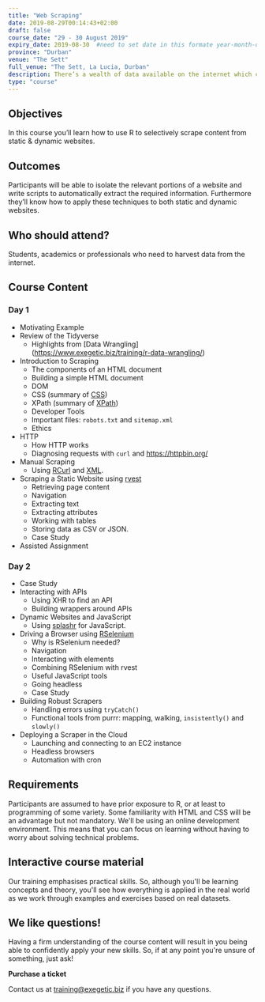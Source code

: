 ```yaml
---
title: "Web Scraping"
date: 2019-08-29T00:14:43+02:00
draft: false
course_date: "29 - 30 August 2019"
expiry_date: 2019-08-30  #need to set date in this formate year-month-day
province: "Durban"
venue: "The Sett"
full_venue: "The Sett, La Lucia, Durban"
description: There’s a wealth of data available on the internet which can be used for data augmentation or to create entirely new datasets. If you're not a scraping ninja, let's fix that! 
type: "course"
---
```


## Objectives

In this course you’ll learn how to use R to selectively scrape content from static & dynamic websites.
          
## Outcomes

Participants will be able to isolate the relevant portions of a website and write scripts to automatically extract the required information. Furthermore they’ll know how to apply these techniques to both static and dynamic websites.

## Who should attend?

Students, academics or professionals who need to harvest data from the internet.

## Course Content
### Day 1

- Motivating Example <!-- Private Property -->
- Review of the Tidyverse
	- Highlights from [Data Wrangling] (https://www.exegetic.biz/training/r-data-wrangling/)
- Introduction to Scraping
	- The components of an HTML document
	- Building a simple HTML document
	- DOM
	- CSS (summary of [CSS](https://www.exegetic.biz/training/web-css/))
	- XPath (summary of [XPath](https://www.exegetic.biz/training/web-xpath/))
	- Developer Tools
	- Important files: `robots.txt` and `sitemap.xml`
	- Ethics
- HTTP
	- How HTTP works
	- Diagnosing requests with `curl` and <https://httpbin.org/>
- Manual Scraping
	- Using [RCurl](https://cran.r-project.org/web/packages/RCurl/index.html) and [XML](https://cran.r-project.org/web/packages/XML/index.html).
- Scraping a Static Website using [rvest](https://github.com/hadley/rvest)
	- Retrieving page content
	- Navigation
	- Extracting text
	- Extracting attributes
	- Working with tables
	- Storing data as CSV or JSON.
	- Case Study
- Assisted Assignment <!-- IMDB -->

### Day 2

- Case Study <!-- drug tests using rvest -->
- Interacting with APIs
	- Using XHR to find an API
	- Building wrappers around APIs
- Dynamic Websites and JavaScript
	- Using [splashr](https://github.com/hrbrmstr/splashr) for JavaScript.
- Driving a Browser using [RSelenium](https://github.com/ropensci/RSelenium)
	- Why is RSelenium needed?
	- Navigation
	- Interacting with elements
	- Combining RSelenium with rvest
	- Useful JavaScript tools
	- Going headless
	- Case Study
- Building Robust Scrapers
	- Handling errors using `tryCatch()`
	- Functional tools from purrr: mapping, walking, `insistently()` and `slowly()`
- Deploying a Scraper in the Cloud
	- Launching and connecting to an EC2 instance
	- Headless browsers
	- Automation with cron
          
## Requirements
          
Participants are assumed to have prior exposure to R, or at least to programming of some variety. Some familiarity with HTML and CSS will be an advantage but not mandatory. We'll be using an online development environment. This means that you can focus on learning without having to worry about solving technical problems.

## Interactive course material
          
Our training emphasises practical skills. So, although you'll be learning concepts and theory, you'll see how everything is applied in the real world as we work through examples and exercises based on real datasets.

## We like questions!
          
Having a firm understanding of the course content will result in you being able to confidently apply your new skills. So, if at any point you're unsure of something, just ask!

<a class="btn btn-primary register" href="https://qkt.io/vGS277" target="_blank" style="text-decoration: none;"> <strong>Purchase a ticket</strong></a>

Contact us at [training@exegetic.biz](mailto:training@exegetic.biz) if you have any questions.
